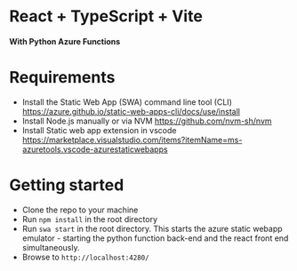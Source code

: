 # React + TypeScript + Vite

#### With Python Azure Functions

# Requirements

- Install the Static Web App (SWA) command line tool (CLI) https://azure.github.io/static-web-apps-cli/docs/use/install
- Install Node.js manually or via NVM https://github.com/nvm-sh/nvm
- Install Static web app extension in vscode https://marketplace.visualstudio.com/items?itemName=ms-azuretools.vscode-azurestaticwebapps

# Getting started

- Clone the repo to your machine
- Run `npm install` in the root directory
- Run `swa start` in the root directory. This starts the azure static webapp emulator - starting the python function back-end and the react front end simultaneously.
- Browse to `http://localhost:4280/`
